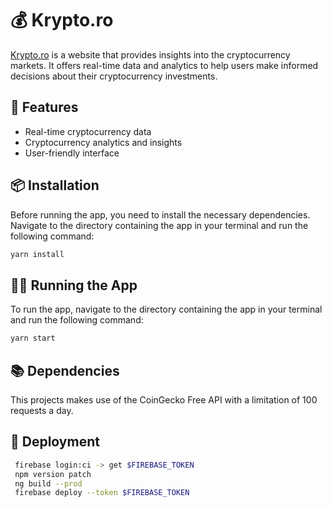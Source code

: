 # 💰 Krypto.ro

[Krypto.ro](https://krypto.ro) is a website that provides insights into the cryptocurrency markets. It offers real-time data and analytics to help users make informed decisions about their cryptocurrency investments.

## 🚀 Features

- Real-time cryptocurrency data
- Cryptocurrency analytics and insights
- User-friendly interface

## 📦 Installation

Before running the app, you need to install the necessary dependencies. Navigate to the directory containing the app in your terminal and run the following command:

```bash
yarn install
```
## 🏃‍♀️ Running the App
To run the app, navigate to the directory containing the app in your terminal and run the following command:

```bash
yarn start
```
## 📚 Dependencies
This projects makes use of the CoinGecko Free API with a limitation of 100 requests a day.

## 🚀 Deployment
```bash
 firebase login:ci -> get $FIREBASE_TOKEN
 npm version patch
 ng build --prod
 firebase deploy --token $FIREBASE_TOKEN
 ```

